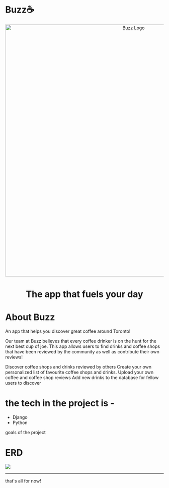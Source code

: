 # Buzz☕

<p align="center">
  <a href="https://github.com/Ckrcok/buzz">
    <img
      alt="Buzz Logo"
      src="https://i.imgur.com/qDVb7E0.png"
      width="800"
    />
  </a>
</p>
<h1 align ="center">
The app that fuels your day
</h1>


        
# About Buzz

An app that helps you discover great coffee around Toronto!

Our team at Buzz believes that every coffee drinker is on the hunt for the next best cup of joe. This app allows users to find drinks and coffee shops that have been reviewed by the community as well as contribute their own reviews!



Discover coffee shops and drinks reviewed by others 
Create your own personalized list of favourite coffee shops and drinks.
Upload your own coffee and coffee shop reviews
Add new drinks to the database for fellow users to discover





# the tech in the project is -
<ul>
<li>Django
<li>Python
</ul>
goals of the project


# ERD 

[![](https://i.imgur.com/UTb19kK.png)](#)


<hr>

that's all for now!
